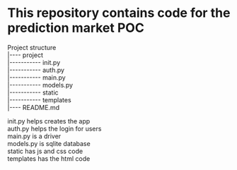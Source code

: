 # This repository contains code for the prediction market POC  
  
Project structure  
|---- project  
|----------- init.py  
|----------- auth.py  
|----------- main.py  
|----------- models.py  
|----------- static  
|----------- templates  
|---- README.md  
  
init.py helps creates the app  
auth.py helps the login for users  
main.py is a driver  
models.py is sqlite database  
static has js and css code  
templates has the html code 
